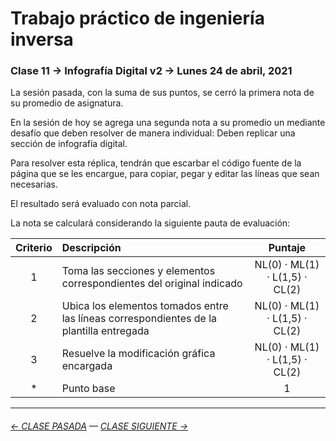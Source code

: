 # Trabajo práctico de ingeniería inversa

### Clase 11 → Infografía Digital v2 → Lunes 24 de abril, 2021

La sesión pasada, con la suma de sus puntos, se cerró la primera nota de su promedio de asignatura. 

En la sesión de hoy se agrega una segunda nota a su promedio un mediante desafío que deben resolver de manera individual: Deben replicar una sección de infografía digital.

Para resolver esta réplica, tendrán que escarbar el código fuente de la página que se les encargue, para copiar, pegar y editar las líneas que sean necesarias.

El resultado será evaluado con nota parcial.

La nota se calculará considerando la siguiente pauta de evaluación:

| Criterio | Descripción           | Puntaje |
|:--------:|:----------------------|:-------:|
| 1        | Toma las secciones y elementos correspondientes del original indicado | NL(0) · ML(1) · L(1,5) · CL(2) |
| 2        | Ubica los elementos tomados entre las líneas correspondientes de la plantilla entregada  | NL(0) · ML(1) · L(1,5) · CL(2) |
| 3        | Resuelve la modificación gráfica encargada  | NL(0) · ML(1) · L(1,5) · CL(2) |
| *        | Punto base            | 1       |



- - - - - - - - - - - - -

###### [← CLASE PASADA](https://github.com/profesorfaco/dno075-2021/tree/main/clase-10) — [CLASE SIGUIENTE →](https://github.com/profesorfaco/dno075-2021/tree/main/clase-12) 
